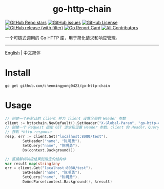 <h1 align="center">
  go-http-chain
</h1>

[![GitHub Repo stars](https://img.shields.io/github/stars/chenmingyong0423/go-http-chain)](https://github.com/chenmingyong0423/go-http-chain/stargazers)
[![GitHub issues](https://img.shields.io/github/issues/chenmingyong0423/go-http-chain)](https://github.com/chenmingyong0423/go-http-chain/issues)
[![GitHub License](https://img.shields.io/github/license/chenmingyong0423/go-http-chain)](https://github.com/chenmingyong0423/go-http-chain/blob/main/LICENSE)
[![GitHub release (with filter)](https://img.shields.io/github/v/release/chenmingyong0423/go-http-chain)](https://github.com/chenmingyong0423/go-http-chain)
[![Go Report Card](https://goreportcard.com/badge/github.com/chenmingyong0423/go-http-chain)](https://goreportcard.com/report/github.com/chenmingyong0423/go-http-chain)
[![All Contributors](https://img.shields.io/badge/all_contributors-1-orange.svg?style=flat-square)](#contributors-)

一个可链式调用的 Go HTTP 库，用于简化请求和响应管理。

---

[English](./README.md) | 中文简体

# Install
```bash
go get github.com/chenmingyong0423/go-http-chain
```
# Usage
```go
// 创建一个新默认的 client 并为 client 设置全局的 Header 参数
client := httpchain.NewDefault().SetHeader("X-Global-Param", "go-http-chain")
// 创建一个 Request 指定 GET 请求和设置 Header 参数，client 的 Header、Query 参数也会传入到该 Request
// 获取 *http.response
resp, err := client.Get("localhost:8080/test").
		SetHeader("name", "陈明勇").
		SetQuery("name", "陈明勇").
		Do(context.Background())

// 直接解析响应结果到指定的结构体
var result map[string]any
err = client.Get("localhost:8080/test").
		SetHeader("name", "陈明勇").
		SetQuery("name", "陈明勇").
		DoAndParse(context.Background(), &result)
	
```
